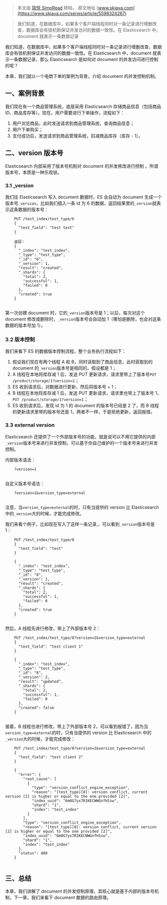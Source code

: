 > 本文由 [简悦 SimpRead](http://ksria.com/simpread/) 转码， 原文地址 [www.skjava.com](https://www.skjava.com/series/article/5598324267)

> 我们知道，在数据库中，如果多个客户端线程同时对一条记录进行增删改查，数据库会有锁机制保证并发访问的数据一致性。在 Elasticsearch 中，document 就表示一条数据记录

我们知道，在数据库中，如果多个客户端线程同时对一条记录进行增删改查，数据库会有锁机制保证并发访问的数据一致性。在 Elasticsearch 中，document 就表示一条数据记录，那么 Elasticsearch 是如何对 document 的并发访问进行控制的呢？

本章，我们就以一个电商下单的案例为背景，介绍 document 的并发控制机制。

一、案例背景
------

我们现在有一个商品管理系统，底层采用 Elasticsearch 存储商品信息（包括商品 ID、商品库存等）。现在，用户需要进行下单操作，流程如下：

1.  用户浏览商品，此时发送请求到商品管理系统，查询商品信息；
2.  用户下单购买；
3.  支付成功后，发送请求到商品管理系统，扣减商品库存（库存 - 1）。

二、version 版本号
-------------

Elasticsearch 内部采用了版本号机制对 document 的并发修改进行控制 。所谓版本号，本质是一种乐观锁。

### 3.1 _version

我们往 Elasticsearch 写入 document 数据时，ES 会自动为 document 生成一个版本号`_version`，比如我们插入一条 id 为 6 的数据，返回结果里的`_version`就表示这条数据的版本号：

```
    PUT /test_index/test_type/6
    {
      "test_field": "test test"
    }
    
    返回：
    {
      "_index": "test_index",
      "_type": "test_type",
      "_id": "6",
      "_version": 1,
      "result": "created",
      "_shards": {
        "total": 2,
        "successful": 1,
        "failed": 0
      },
      "created": true
    }


```

第一次创建 document 时，它的`_version`版本号是 1；以后，每次对这个 document 修改或删除时，`_version`版本号会自动加 1（哪怕是删除，也会对这条数据的版本号加 1）。

### 3.2 版本控制

我们来看下 ES 的数据版本控制流程，整个业务执行流程如下：

1.  假设我们现在有两个线程 A 和 B，同时读取到了商品信息，此时获取到的 document 的`_version`版本号是相同的，假设都是 1；
2.  A 线程在本地将库存减 1 后，发送 PUT 更新请求，请求里带上了版本号`PUT /product/storage/1?version=1`；
3.  ES 收到请求后，对数据进行更新，然后将版本号 + 1；
4.  B 线程在本地将库存减 1 后，发送 PUT 更新请求，请求里也带上了版本号 1，`PUT /product/storage/1?version=1`；
5.  ES 收到请求后，发现 id 为 1 的 document 的版本号已经是 2 了，而 B 线程的更新请求里带的版本号还是 1，两者不一样，于是拒绝更新，返回报错。

### 3.3 external version

Elasticsearch 还提供了一个外部版本号的功能，就是说可以不用它提供的内部`_version`版本号来进行并发控制，可以基于你自己维护的一个版本号来进行并发控制。

内部版本语法：

```
    ?version=1


```

自定义版本号语法：

```
    ?version=1&version_type=external


```

注意，当`version_type=external`的时，只有当提供的 version 比 Elasticsearch 中的`_version`大的时候，才能完成修改。

我们来看个例子，比如现在写入了这样一条记录,，可以看到`_version`版本号是 1：

```
    PUT /test_index/test_type/8
    {
      "test_field": "test"
    }
    
    {
      "_index": "test_index",
      "_type": "test_type",
      "_id": "8",
      "_version": 1,
      "result": "created",
      "_shards": {
        "total": 2,
        "successful": 1,
        "failed": 0
      },
      "created": true
    }


```

然后，A 线程先进行修改，带上了外部版本号 2：

```
    PUT /test_index/test_type/8?version=2&version_type=external
    {
      "test_field": "test client 1"
    }
    
    {
      "_index": "test_index",
      "_type": "test_type",
      "_id": "8",
      "_version": 2,
      "result": "updated",
      "_shards": {
        "total": 2,
        "successful": 1,
        "failed": 0
      },
      "created": false
    }


```

接着，B 线程也进行修改，带上了外部版本号 2，可以看到报错了，因为当`version_type=external`的时，只有当提供的 version 比 Elasticsearch 中的`_version`大的时候，才能完成修改：

```
    PUT /test_index/test_type/8?version=2&version_type=external
    {
      "test_field": "test client 2"
    }
    
    {
      "error": {
        "root_cause": [
          {
            "type": "version_conflict_engine_exception",
            "reason": "[test_type][8]: version conflict, current version [2] is higher or equal to the one provided [2]",
            "index_uuid": "6m0G7yx7R1KECWWGnfH1sw",
            "shard": "1",
            "index": "test_index"
          }
        ],
        "type": "version_conflict_engine_exception",
        "reason": "[test_type][8]: version conflict, current version [2] is higher or equal to the one provided [2]",
        "index_uuid": "6m0G7yx7R1KECWWGnfH1sw",
        "shard": "1",
        "index": "test_index"
      },
      "status": 409
    }


```

三、总结
----

本章，我们讲解了 document 的并发控制原理，其核心就是基于内部的版本号机制，下一章，我们来看下 document 数据的路由原理。